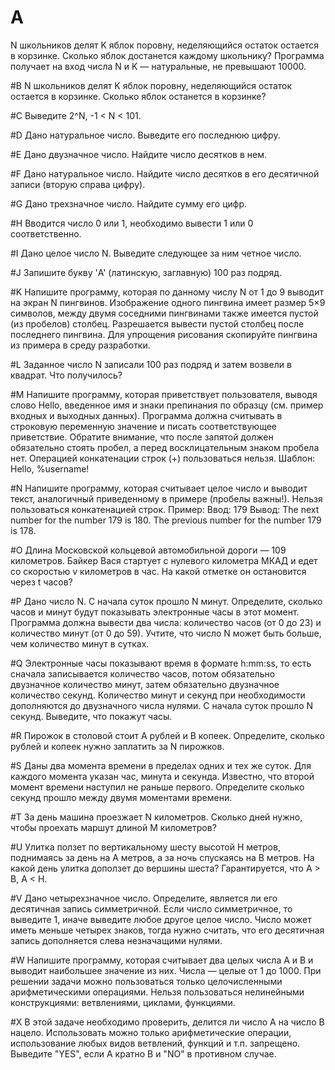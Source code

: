 # A
N школьников делят K яблок поровну, неделяющийся остаток остается в корзинке. 
Сколько яблок достанется каждому школьнику?
Программа получает на вход числа N и K — натуральные, не превышают 10000.

#B
N школьников делят K яблок поровну, неделяющийся остаток остается в корзинке. 
Сколько яблок останется в корзинке?

#C
Выведите 2^N, -1 < N < 101.

#D
Дано натуральное число. Выведите его последнюю цифру.

#E
Дано двузначное число. Найдите число десятков в нем.

#F
Дано натуральное число. Найдите число десятков в его десятичной записи (вторую справа цифру).

#G
Дано трехзначное число. Найдите сумму его цифр.

#H
Вводится число 0 или 1, необходимо вывести 1 или 0 соответственно.

#I
Дано целое число N. Выведите следующее за ним четное число.

#J
Запишите букву 'A' (латинскую, заглавную) 100 раз подряд. 

#K
Напишите программу, которая по данному числу N от 1 до 9 выводит на экран N пингвинов. 
Изображение одного пингвина имеет размер 5×9 символов, между двумя соседними пингвинами 
также имеется пустой (из пробелов) столбец. Разрешается вывести пустой столбец после 
последнего пингвина. Для упрощения рисования скопируйте пингвина из примера в среду разработки.

#L
Заданное число N записали 100 раз подряд и затем возвели в квадрат. Что получилось?

#M
Напишите программу, которая приветствует пользователя, выводя слово Hello, введенное имя 
и знаки препинания по образцу (см. пример входных и выходных данных). Программа должна 
считывать в строковую переменную значение и писать соответствующее приветствие. Обратите 
внимание, что после запятой должен обязательно стоять пробел, а перед восклицательным 
знаком пробела нет. Операцией конкатенации строк (+) пользоваться нельзя.
Шаблон: Hello, %username!

#N
Напишите программу, которая считывает целое число и выводит текст, 
аналогичный приведенному в примере (пробелы важны!). Нельзя пользоваться конкатенацией строк.
Пример:
Ввод: 179
Вывод: The next number for the number 179 is 180.
	 The previous number for the number 179 is 178.

#O
Длина Московской кольцевой автомобильной дороги — 109 километров. Байкер Вася стартует 
с нулевого километра МКАД и едет со скоростью v километров в час. На какой отметке он 
остановится через t часов?

#P
Дано число N. С начала суток прошло N минут. Определите, сколько часов и минут будут 
показывать электронные часы в этот момент.
Программа должна вывести два числа: количество часов (от 0 до 23) и количество минут (от 0 до 59).
Учтите, что число N может быть больше, чем количество минут в сутках.

#Q
Электронные часы показывают время в формате h:mm:ss, то есть сначала записывается количество 
часов, потом обязательно двузначное количество минут, затем обязательно двузначное количество 
секунд. Количество минут и секунд при необходимости дополняются до двузначного числа нулями.
С начала суток прошло N секунд. Выведите, что покажут часы.

#R
Пирожок в столовой стоит A рублей и B копеек. Определите, сколько рублей и копеек нужно 
заплатить за N пирожков.

#S
Даны два момента времени в пределах одних и тех же суток. Для каждого момента указан час, 
минута и секунда. Известно, что второй момент времени наступил не раньше первого.
Определите сколько секунд прошло между двумя моментами времени.

#T
За день машина проезжает N километров. Сколько дней нужно, чтобы проехать маршут 
длиной M километров?

#U
Улитка ползет по вертикальному шесту высотой H метров, поднимаясь за день на A метров, 
а за ночь спускаясь на B метров. На какой день улитка доползет до вершины шеста?
Гарантируется, что A > B, A < H.

#V
Дано четырехзначное число. Определите, является ли его десятичная запись симметричной. 
Если число симметричное, то выведите 1, иначе выведите любое другое целое число. 
Число может иметь меньше четырех знаков, тогда нужно считать, что его десятичная 
запись дополняется слева незначащими нулями.

#W
Напишите программу, которая считывает два целых числа A и B и выводит наибольшее значение из них.
Числа — целые от 1 до 1000.
При решении задачи можно пользоваться только целочисленными арифметическими операциями. 
Нельзя пользоваться нелинейными конструкциями: ветвлениями, циклами, функциями.

#X
В этой задаче необходимо проверить, делится ли число A на число B нацело. 
Использовать можно только арифметические операции, использование любых видов 
ветвлений, функций и т.п. запрещено. Выведите "YES", если A кратно B и "NO" в противном случае.